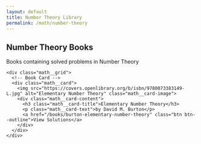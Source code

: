 ```yaml
---
layout: default
title: Number Theory Library
permalink: /math/number-theory
---
```


<section class="math section">
  <div class="math__container container">
    <div class="math__header">
      <h2 class="math__title">Number Theory Books</h2>
      <p class="math__subtitle">Books containing solved problems in Number Theory</p>
    </div>

    <div class="math__grid">
      <!-- Book Card -->
      <div class="math__card">
        <img src="https://covers.openlibrary.org/b/isbn/9780073383149-L.jpg" alt="Elementary Number Theory" class="math__card-image">
        <div class="math__card-content">
          <h3 class="math__card-title">Elementary Number Theory</h3>
          <p class="math__card-text">by David M. Burton</p>
          <a href="/books/burton-elementary-number-theory" class="btn btn--outline">View Solutions</a>
        </div>
      </div>
    </div>

  </div>
</section>
